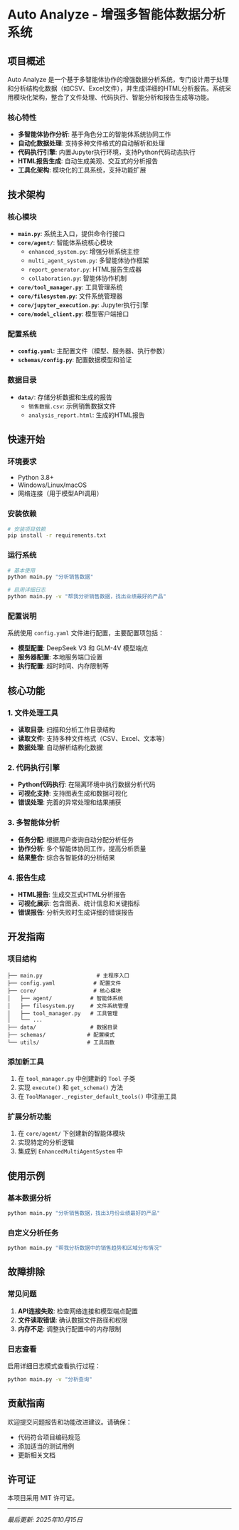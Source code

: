 # Auto Analyze - 增强多智能体数据分析系统

## 项目概述

Auto Analyze 是一个基于多智能体协作的增强数据分析系统，专门设计用于处理和分析结构化数据（如CSV、Excel文件），并生成详细的HTML分析报告。系统采用模块化架构，整合了文件处理、代码执行、智能分析和报告生成等功能。

### 核心特性

- **多智能体协作分析**: 基于角色分工的智能体系统协同工作
- **自动化数据处理**: 支持多种文件格式的自动解析和处理
- **代码执行引擎**: 内置Jupyter执行环境，支持Python代码动态执行
- **HTML报告生成**: 自动生成美观、交互式的分析报告
- **工具化架构**: 模块化的工具系统，支持功能扩展

## 技术架构

### 核心模块

- **`main.py`**: 系统主入口，提供命令行接口
- **`core/agent/`**: 智能体系统核心模块
  - `enhanced_system.py`: 增强分析系统主控
  - `multi_agent_system.py`: 多智能体协作框架
  - `report_generator.py`: HTML报告生成器
  - `collaboration.py`: 智能体协作机制
- **`core/tool_manager.py`**: 工具管理系统
- **`core/filesystem.py`**: 文件系统管理器
- **`core/jupyter_execution.py`**: Jupyter执行引擎
- **`core/model_client.py`**: 模型客户端接口

### 配置系统

- **`config.yaml`**: 主配置文件（模型、服务器、执行参数）
- **`schemas/config.py`**: 配置数据模型和验证

### 数据目录

- **`data/`**: 存储分析数据和生成的报告
  - `销售数据.csv`: 示例销售数据文件
  - `analysis_report.html`: 生成的HTML报告

## 快速开始

### 环境要求

- Python 3.8+
- Windows/Linux/macOS
- 网络连接（用于模型API调用）

### 安装依赖

```bash
# 安装项目依赖
pip install -r requirements.txt
```

### 运行系统

```bash
# 基本使用
python main.py "分析销售数据"

# 启用详细日志
python main.py -v "帮我分析销售数据，找出业绩最好的产品"
```

### 配置说明

系统使用 `config.yaml` 文件进行配置，主要配置项包括：

- **模型配置**: DeepSeek V3 和 GLM-4V 模型端点
- **服务器配置**: 本地服务端口设置
- **执行配置**: 超时时间、内存限制等

## 核心功能

### 1. 文件处理工具

- **读取目录**: 扫描和分析工作目录结构
- **读取文件**: 支持多种文件格式（CSV、Excel、文本等）
- **数据处理**: 自动解析结构化数据

### 2. 代码执行引擎

- **Python代码执行**: 在隔离环境中执行数据分析代码
- **可视化支持**: 支持图表生成和数据可视化
- **错误处理**: 完善的异常处理和结果捕获

### 3. 多智能体分析

- **任务分配**: 根据用户查询自动分配分析任务
- **协作分析**: 多个智能体协同工作，提高分析质量
- **结果整合**: 综合各智能体的分析结果

### 4. 报告生成

- **HTML报告**: 生成交互式HTML分析报告
- **可视化展示**: 包含图表、统计信息和关键指标
- **错误报告**: 分析失败时生成详细的错误报告

## 开发指南

### 项目结构

```
├── main.py                 # 主程序入口
├── config.yaml            # 配置文件
├── core/                  # 核心模块
│   ├── agent/            # 智能体系统
│   ├── filesystem.py     # 文件系统管理
│   ├── tool_manager.py   # 工具管理
│   └── ...
├── data/                 # 数据目录
├── schemas/             # 配置模式
└── utils/               # 工具函数
```

### 添加新工具

1. 在 `tool_manager.py` 中创建新的 `Tool` 子类
2. 实现 `execute()` 和 `get_schema()` 方法
3. 在 `ToolManager._register_default_tools()` 中注册工具

### 扩展分析功能

1. 在 `core/agent/` 下创建新的智能体模块
2. 实现特定的分析逻辑
3. 集成到 `EnhancedMultiAgentSystem` 中

## 使用示例

### 基本数据分析

```bash
python main.py "分析销售数据，找出3月份业绩最好的产品"
```

### 自定义分析任务

```bash
python main.py "帮我分析数据中的销售趋势和区域分布情况"
```

## 故障排除

### 常见问题

1. **API连接失败**: 检查网络连接和模型端点配置
2. **文件读取错误**: 确认数据文件路径和权限
3. **内存不足**: 调整执行配置中的内存限制

### 日志查看

启用详细日志模式查看执行过程：

```bash
python main.py -v "分析查询"
```

## 贡献指南

欢迎提交问题报告和功能改进建议。请确保：

- 代码符合项目编码规范
- 添加适当的测试用例
- 更新相关文档

## 许可证

本项目采用 MIT 许可证。

---

*最后更新: 2025年10月15日*